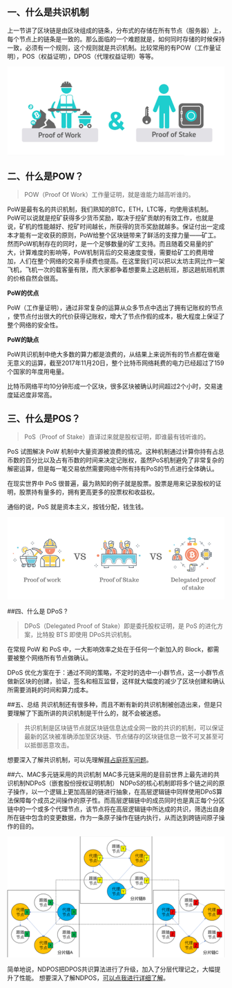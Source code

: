 ## 一、什么是共识机制
上一节讲了区块链是由区块组成的链条，分布式的存储在所有节点（服务器）上，每个节点上的链条是一致的。那么面临的一个难题就是，如何同时存储的时候保持一致，必须有一个规则，这个规则就是共识机制。比较常用的有POW（工作量证明），POS（权益证明），DPOS（代理权益证明）等等。

![区块链](img/2-1.jpeg "png")

## 二、什么是POW？
>POW（Proof Of Work）工作量证明，就是谁能力越高听谁的。

PoW是最有名的共识机制，我们熟知的BTC，ETH，LTC等，均使用该机制。PoW可以说就是挖矿获得多少货币奖励，取决于挖矿贡献的有效工作，也就是说，矿机的性能越好、挖矿时间越长，所获得的货币奖励就越多。保证付出一定成本才能有一定收获的原则，PoW给整个区块链带来了鲜活的支撑力量——矿工。然而PoW机制存在的同时，是一个足够数量的矿工支持。而且随着交易量的扩大，计算难度的影响等，PoW机制背后的交易速度变慢，需要给矿工的费用增加，人们在整个网络的交易手续费也提高。在这里我们可以把以太坊主网比作一架飞机，飞机一次的载客量有限，而大家都争着想要乘上这趟航班，那这趟航班机票的价格自然会很高。

**PoW的优点**

PoW（工作量证明），通过非常复杂的运算从众多节点中选出了拥有记账权的节点 ，使节点付出很大的代价获得记账权，增大了节点作假的成本，极大程度上保证了整个网络的安全性。

**PoW的缺点**

PoW共识机制中绝大多数的算力都是浪费的，从结果上来说所有的节点都在做毫无意义的运算，截至2017年11月20日，整个比特币网络耗费的电力已经超过了159个国家的年度用电量。

比特币网络平均10分钟形成一个区块，很多区块被确认时间超过2个小时，交易速度延迟度非常高。

## 三、什么是POS？
>PoS（Proof of Stake）直译过来就是股权证明，即谁最有钱听谁的。 

PoS 试图解决 PoW 机制中大量资源被浪费的情况。这种机制通过计算你持有占总币数的百分比以及占有币数的时间来决定记账权，虽然PoS机制避免了非常复杂的解密运算，但是每一笔交易依然需要网络中所有持有PoS的节点进行全体确认。

在现实世界中 PoS 很普遍，最为熟知的例子就是股票。股票是用来记录股权的证明，股票持有量多的，拥有更高更多的投票权和收益权。

通俗的说，PoS 就是资本主义，按钱分配，钱生钱。

![区块链](img/2-2.png "png")

##四、什么是 DPoS ?
>DPoS（Delegated Proof of Stake）即是委托股权证明，是 PoS 的进化方案，比特股 BTS 即使用 DPoS共识机制。

在常规 PoW 和 PoS 中，一大影响效率之处在于任何一个新加入的 Block，都需要被整个网络所有节点做确认。

DPoS 优化方案在于：通过不同的策略，不定时的选中一小群节点，这一小群节点做新区块的创建，验证，签名和相互监督，这样就大幅度的减少了区块创建和确认所需要消耗的时间和算力成本。

##五、总结
共识机制还有很多种，而且不断有新的共识机制被创造出来，但是只要理解了下面所讲的共识机制是干什么的，就不会被迷惑。
>共识机制是区块链节点就区块链信息达成全网一致的共识的机制，可以保证最新的区块被准确添加至区块链、节点储存的区块链信息一致不可叉甚至可以抵御恶意攻击。

想要深入了解共识机制，可以先理解[拜占庭将军问题](https://medium.com/@chlin_18944/%E5%A6%82%E4%BD%95%E8%A7%A3%E9%87%8A%E6%8B%9C%E5%8D%A0%E5%BA%AD%E5%B0%86%E5%86%9B%E9%97%AE%E9%A2%98-dbfc9db4bede)。

##六、MAC多元链采用的共识机制
MAC多元链采用的是目前世界上最先进的共识机制NDPoS（嵌套股份授权证明机制）
NDPoS的核心机制即将多个链之间的原子操作，以一个逻辑上更加高层的链进行抽象，在高层逻辑链中同样使用DPoS算法保障每个成员之间操作的原子性。而高层逻辑链中的成员同时也是真正每个分区链中的一个或多个代理节点，该节点将在高层逻辑链中所达成的共识，筛选出自身所在链中包含的变更数据，作为一条原子操作在链内执行，从而达到跨链间原子操作的目的。

![区块链](img/2-3.png "png")

简单地说，NDPOS把DPOS共识算法进行了升级，加入了分层代理记之，大幅提升了性能。
想要深入了解NDPOS，[可以点我进行详细了解](https://www.8btc.com/article/172587)。